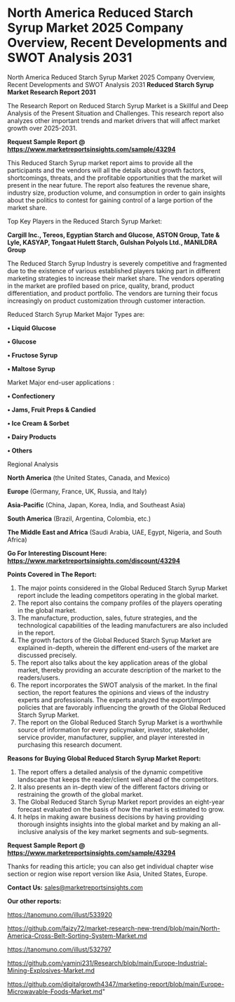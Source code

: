 # North America Reduced Starch Syrup Market 2025 Company Overview, Recent Developments and SWOT Analysis 2031
North America Reduced Starch Syrup Market 2025 Company Overview, Recent Developments and SWOT Analysis 2031
<strong>Reduced Starch Syrup Market Research Report 2031</strong>

The Research Report on Reduced Starch Syrup Market is a Skillful and Deep Analysis of the Present Situation and Challenges. This research report also analyzes other important trends and market drivers that will affect market growth over 2025-2031.

<strong>Request Sample Report @ <a href=https://www.marketreportsinsights.com/sample/43294>https://www.marketreportsinsights.com/sample/43294</a></strong>

This Reduced Starch Syrup market report aims to provide all the participants and the vendors will all the details about growth factors, shortcomings, threats, and the profitable opportunities that the market will present in the near future. The report also features the revenue share, industry size, production volume, and consumption in order to gain insights about the politics to contest for gaining control of a large portion of the market share.

Top Key Players in the Reduced Starch Syrup Market:

<strong>Cargill Inc., Tereos, Egyptian Starch and Glucose, ASTON Group, Tate & Lyle, KASYAP, Tongaat Hulett Starch, Gulshan Polyols Ltd., MANILDRA Group</strong>

The Reduced Starch Syrup Industry is severely competitive and fragmented due to the existence of various established players taking part in different marketing strategies to increase their market share. The vendors operating in the market are profiled based on price, quality, brand, product differentiation, and product portfolio. The vendors are turning their focus increasingly on product customization through customer interaction.

Reduced Starch Syrup Market Major Types are:

<strong>•  Liquid Glucose

•  Glucose

•  Fructose Syrup

•  Maltose Syrup</strong>

Market Major end-user applications :

<strong>•  Confectionery

•  Jams, Fruit Preps & Candied

•  Ice Cream & Sorbet

•  Dairy Products

•  Others</strong>

Regional Analysis

</u><strong><b>North America</b></strong> (the United States, Canada, and Mexico)

<strong><b>Europe </b></strong>(Germany, France, UK, Russia, and Italy)

<strong><b>Asia-Pacific</b></strong> (China, Japan, Korea, India, and Southeast Asia)

<strong><b>South America</b></strong> (Brazil, Argentina, Colombia, etc.)

<strong><b>The Middle East and Africa</b></strong> (Saudi Arabia, UAE, Egypt, Nigeria, and South Africa)

<strong>Go For Interesting Discount Here: <a href=https://www.marketreportsinsights.com/discount/43294>https://www.marketreportsinsights.com/discount/43294</a></strong>

<strong>Points Covered in The Report:</strong>
<ol>
  <li>The major points considered in the Global Reduced Starch Syrup Market report include the leading competitors operating in the global market.</li>
  <li>The report also contains the company profiles of the players operating in the global market.</li>
  <li>The manufacture, production, sales, future strategies, and the technological capabilities of the leading manufacturers are also included in the report.</li>
  <li>The growth factors of the Global Reduced Starch Syrup Market are explained in-depth, wherein the different end-users of the market are discussed precisely.</li>
  <li>The report also talks about the key application areas of the global market, thereby providing an accurate description of the market to the readers/users.</li>
  <li>The report incorporates the SWOT analysis of the market. In the final section, the report features the opinions and views of the industry experts and professionals. The experts analyzed the export/import policies that are favorably influencing the growth of the Global Reduced Starch Syrup Market.</li>
  <li>The report on the Global Reduced Starch Syrup Market is a worthwhile source of information for every policymaker, investor, stakeholder, service provider, manufacturer, supplier, and player interested in purchasing this research document.</li>
</ol>
<strong>Reasons for Buying Global Reduced Starch Syrup Market Report:</strong>

<ol>
  <li>The report offers a detailed analysis of the dynamic competitive landscape that keeps the reader/client well ahead of the competitors.</li>
  <li>It also presents an in-depth view of the different factors driving or restraining the growth of the global market.</li>
  <li>The Global Reduced Starch Syrup Market report provides an eight-year forecast evaluated on the basis of how the market is estimated to grow.</li>
  <li>It helps in making aware business decisions by having providing thorough insights insights into the global market and by making an all-inclusive analysis of the key market segments and sub-segments.</li>
</ol>
<strong>Request Sample Report @ <a href=https://www.marketreportsinsights.com/sample/43294>https://www.marketreportsinsights.com/sample/43294</a></strong>


Thanks for reading this article; you can also get individual chapter wise section or region wise report version like Asia, United States, Europe.

<strong>Contact Us:</strong>
sales@marketreportsinsights.com

<strong>Our other reports:</strong>

<a href=https://tanomuno.com/illust/533920>https://tanomuno.com/illust/533920</a>

<a href=https://github.com/faizy72/market-research-new-trend/blob/main/North-America-Cross-Belt-Sorting-System-Market.md>https://github.com/faizy72/market-research-new-trend/blob/main/North-America-Cross-Belt-Sorting-System-Market.md</a>

<a href=https://tanomuno.com/illust/532797>https://tanomuno.com/illust/532797</a>

<a href=https://github.com/yamini231/Research/blob/main/Europe-Industrial-Mining-Explosives-Market.md>https://github.com/yamini231/Research/blob/main/Europe-Industrial-Mining-Explosives-Market.md</a>

<a href=https://github.com/digitalgrowth4347/marketing-report/blob/main/Europe-Microwavable-Foods-Market.md>https://github.com/digitalgrowth4347/marketing-report/blob/main/Europe-Microwavable-Foods-Market.md</a>"
